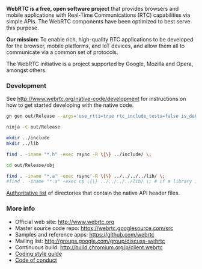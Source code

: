 **WebRTC is a free, open software project** that provides browsers and mobile
applications with Real-Time Communications (RTC) capabilities via simple APIs.
The WebRTC components have been optimized to best serve this purpose.

**Our mission:** To enable rich, high-quality RTC applications to be
developed for the browser, mobile platforms, and IoT devices, and allow them
all to communicate via a common set of protocols.

The WebRTC initiative is a project supported by Google, Mozilla and Opera,
amongst others.

### Development

See http://www.webrtc.org/native-code/development for instructions on how to get
started developing with the native code.

``` bash
gn gen out/Release --args='use_rtti=true rtc_include_tests=false is_debug=false rtc_build_ssl=false rtc_ssl_root="../../obsdeps"'

ninja -C out/Release

mkdir ../include
mkdir ../lib

find . -iname "*.h" -exec rsync -R \{\} ../include/ \;

cd out/Release/obj

find . -iname "*.a" -exec rsync -R \{\} ../../../../lib/ \;
#find . -iname "*.a" -exec cp \{\} ../../../../lib/ \; # if a library isn't found try this
```

[Authoritative list](native-api.md) of directories that contain the
native API header files.

### More info

 * Official web site: http://www.webrtc.org
 * Master source code repo: https://webrtc.googlesource.com/src
 * Samples and reference apps: https://github.com/webrtc
 * Mailing list: http://groups.google.com/group/discuss-webrtc
 * Continuous build: http://build.chromium.org/p/client.webrtc
 * [Coding style guide](style-guide.md)
 * [Code of conduct](CODE_OF_CONDUCT.md)
